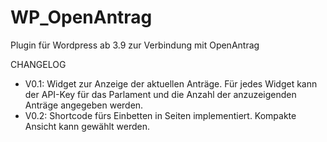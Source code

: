 WP_OpenAntrag
=============
Plugin für Wordpress ab 3.9 zur Verbindung mit OpenAntrag


CHANGELOG
- V0.1: 
Widget zur Anzeige der aktuellen Anträge. 
Für jedes Widget kann der API-Key für das Parlament und die Anzahl der anzuzeigenden Anträge angegeben werden.
- V0.2:
Shortcode fürs Einbetten in Seiten implementiert. Kompakte Ansicht kann gewählt werden.
